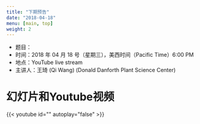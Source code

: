 ```yaml
---
title: "下期预告"
date: "2018-04-18"
menu: [main, top]
weight: 2
---
```


- 题目：
- 时间：2018 年 04 月 18 号（星期三），美西时间（Pacific Time）6:00 PM
- 地点：YouTube live stream
- 主讲人：王琦 (Qi Wang) (Donald Danforth Plant Science Center)


# 幻灯片和Youtube视频

{{< youtube id="" autoplay="false" >}}

